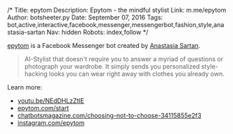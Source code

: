 /*
Title: epytom
Description: Epytom - the mindful stylist
Link: m.me/epytom
Author: botsheeter.py
Date: September 07, 2016
Tags: bot,active,interactive,facebook,messenger,messengerbot,fashion,style,anastasia-sartan
Nav: hidden
Robots: index,follow
*/

[epytom](https://m.me/epytom) is a Facebook Messenger bot created by [Anastasia Sartan](https://www.linkedin.com/in/anastasia-sartan-67a4583a).

> AI-Stylist that doesn't require you to answer a myriad of questions or photograph your wardrobe. It simply sends you personalized style-hacking looks you can wear right away with clothes you already own.

Learn more:

- [youtu.be/NEdDHLzZtIE](https://youtu.be/NEdDHLzZtIE)
- [epytom.com/start](https://epytom.com/start/)
- [chatbotsmagazine.com/choosing-not-to-choose-34115855e2f3](https://chatbotsmagazine.com/choosing-not-to-choose-34115855e2f3)
- [instagram.com/epytom](https://www.instagram.com/epytom/)

